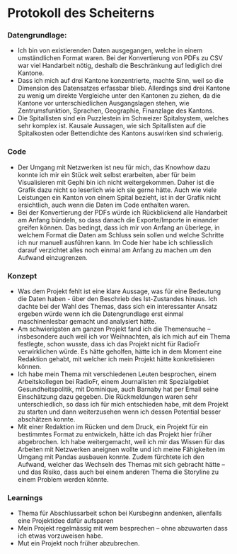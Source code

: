 # Protokoll des Scheiterns


### Datengrundlage: 
* Ich bin von existierenden Daten ausgegangen, welche in einem umständlichen Format waren. Bei der Konvertierung von PDFs zu CSV  war viel Handarbeit nötig, deshalb die Beschränkung auf lediglich drei Kantone. 
* Dass ich mich auf drei Kantone konzentrierte, machte Sinn, weil so die Dimension des Datensatzes erfassbar blieb. Allerdings sind drei Kantone zu wenig um direkte Vergleiche unter den Kantonen zu ziehen, da die Kantone vor unterschiedlichen Ausgangslagen stehen, wie Zentrumsfunktion, Sprachen, Geographie, Finanzlage des Kantons. 
* Die Spitallisten sind ein Puzzlestein im Schweizer Spitalsystem, welches sehr komplex ist. Kausale Aussagen, wie sich Spitallisten auf die Spitalkosten oder Bettendichte des Kantons auswirken sind schwierig.
### Code
* Der Umgang mit Netzwerken ist neu für mich, das Knowhow dazu konnte ich mir ein Stück weit selbst erarbeiten, aber für beim Visualisieren mit Gephi bin ich nicht weitergekommen. Daher ist die Grafik dazu nicht so leserlich wie ich sie gerne hätte. Auch wie viele Leistungen ein Kanton von einem Spital bezieht, ist in der Grafik nicht ersichtlich, auch wenn die Daten im Code enthalten waren. 
* Bei der Konvertierung der PDFs würde ich Rückblickend alle Handarbeit am Anfang bündeln, so dass danach die Exporte/Importe in einander greifen können. Das bedingt, dass ich mir von Anfang an überlege, in welchem Format die Daten am Schluss sein sollen und welche Schritte ich nur manuell ausführen kann. Im Code hier habe ich schliesslich darauf verzichtet alles noch einmal am Anfang zu machen um den Aufwand einzugrenzen.
### Konzept
* Was dem Projekt fehlt ist eine klare Aussage, was für eine Bedeutung die Daten haben - über den Beschrieb des Ist-Zustandes hinaus. Ich dachte bei der Wahl des Themas, dass sich ein interessanter Ansatz ergeben würde wenn ich die Datengrundlage erst einmal maschinenlesbar gemacht und analysiert hätte.
* Am schwierigsten am ganzen Projekt fand ich die Themensuche – insbesondere auch weil ich vor Weihnachten, als ich mich auf ein Thema festlegte, schon wusste, dass ich das Projekt nicht für RadioFr verwirklichen würde. Es hätte geholfen, hätte ich in dem Moment eine Redaktion gehabt, mit welcher ich mein Projekt hätte konkretisieren können. 
* Ich habe mein Thema mit verschiedenen Leuten besprochen, einem Arbeitskollegen bei RadioFr, einem Journalisten mit Spezialgebiet Gesundheitspolitik, mit Dominique, auch Barnaby hat per Email seine Einschätzung dazu gegeben. Die Rückmeldungen waren sehr unterschiedlich, so dass ich für mich entschieden habe, mit dem Projekt zu starten und dann weiterzusehen wenn ich dessen Potential besser abschätzen konnte.  
* Mit einer Redaktion im Rücken und dem Druck, ein Projekt für ein bestimmtes Format zu entwickeln, hätte ich das Projekt hier  früher abgebrochen. Ich habe weitergemacht, weil ich mir das Wissen für das Arbeiten mit Netzwerken aneignen wollte und ich meine Fähigkeiten im Umgang mit Pandas ausbauen konnte. Zudem fürchtete ich den Aufwand, welcher das Wechseln des Themas mit sich gebracht hätte – und das Risiko, dass auch bei einem anderen Thema die Storyline zu einem Problem werden könnte. 
### Learnings
* Thema für Abschlussarbeit schon bei Kursbeginn andenken, allenfalls eine Projektidee dafür aufsparen
* Mein Projekt regelmässig mit wem besprechen – ohne abzuwarten dass ich etwas vorzuweisen habe. 
* Mut ein Projekt noch früher abzubrechen.
